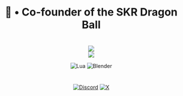<div align="center">

# 🐉 • Co-founder of the SKR Dragon Ball

#
![](https://nirzak-streak-stats.vercel.app/?user=AlitySama&theme=apprentice&hide_border=true)<br/>
![](https://github-profile-trophy.vercel.app/?username=AlitySama&theme=dark&no-frame=true&no-bg=true&margin-w=4)

![Lua](https://img.shields.io/badge/lua-%232C2D72.svg?style=for-the-badge&logo=lua&logoColor=white) 
![Blender](https://img.shields.io/badge/blender-%23F5792A.svg?style=for-the-badge&logo=blender&logoColor=white)
##
#
[![Discord](https://img.shields.io/badge/Discord-%237289DA.svg?logo=discord&logoColor=white)](https://discord.gg/https://discord.com/skrdbz) 
[![X](https://img.shields.io/badge/X-black.svg?logo=X&logoColor=white)](https://x.com/AlitySama) 

</div>
